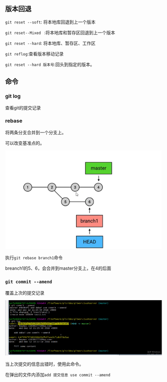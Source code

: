 ## 版本回退

`git reset --soft`: 将本地库回退到上一个版本

`git reset--Mixed ` :将本地库和暂存区回退到上一个版本

`git reset --hard`: 将本地库、暂存区、工作区

`git reflog`:查看版本移动记录

`git reset --hard 版本号`:回头到指定的版本。

## 命令

### git log

查看git的提交记录

### rebase

将两条分支合并到一个分支上。

可以改变基准点的。

![1544621106514](git第一次课.assets/1544621106514.png)



执行`git rebase branch1`命令

breanch1的5、6，会合并到master分支上，在4的后面

### ``git commit --amend``

覆盖上次的提交记录

![1544621443365](git第一次课.assets/1544621443365.png)

当上次提交的信息出错时，使用此命令。

在弹出的文件内添加`add 提交信息 use commit --amend`

